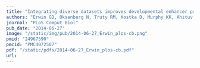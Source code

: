 ```yaml
---
title: "Integrating diverse datasets improves developmental enhancer prediction"
authors: "Erwin GD, Oksenberg N, Truty RM, Kostka D, Murphy KK, Ahituv N, Pollard KS&#42;, **Capra JA.&#42;**"
journal: "PLoS Comput Biol"
pub_date: "2014-06-27"
image: "/static/img/pub/2014-06-27_Erwin_plos-cb.png"
pmid: "24967590"
pmcid: "PMC4072507"
pdf: "/static/pdfs/2014-06-27_Erwin_plos-cb.pdf"
url: 
---
```

